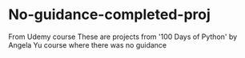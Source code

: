 # No-guidance-completed-proj
From Udemy course
These are projects from '100 Days of Python' by Angela Yu course where there was no guidance
